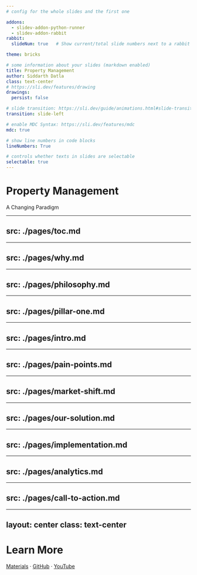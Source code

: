 ```yaml
---
# config for the whole slides and the first one

addons:
  - slidev-addon-python-runner
  - slidev-addon-rabbit
rabbit:
  slideNum: true   # Show current/total slide numbers next to a rabbit icon

theme: bricks

# some information about your slides (markdown enabled)
title: Property Management
author: Siddarth Datla
class: text-center
# https://sli.dev/features/drawing
drawings:
  persist: false

# slide transition: https://sli.dev/guide/animations.html#slide-transitions
transition: slide-left

# enable MDC Syntax: https://sli.dev/features/mdc
mdc: true

# show line numbers in code blocks
lineNumbers: True

# controls whether texts in slides are selectable
selectable: true
---
```


# Property Management

A Changing Paradigm

<div class="abs-br m-6 text-xl">
  <a href="https://www.youtube.com/@KareemKreates" target="_blank" class="slidev-icon-btn">
    <carbon:logo-youtube />
  </a>
  <a href="https://github.com/KareimGazer" target="_blank" class="slidev-icon-btn">
    <carbon:logo-github />
  </a>
    <a href="https://x.com/KareimGazer" target="_blank" class="slidev-icon-btn">
    <carbon:logo-x />
  </a>
</div>

<!--
The last comment block of each slide will be treated as slide notes. It will be visible and editable in Presenter Mode along with the slide. [Read more in the docs](https://sli.dev/guide/syntax.html#notes)
-->

---
src: ./pages/toc.md
---

---
src: ./pages/why.md
---

---
src: ./pages/philosophy.md
---

---
src: ./pages/pillar-one.md
---

---
src: ./pages/intro.md
---

---
src: ./pages/pain-points.md
---

---
src: ./pages/market-shift.md
---

---
src: ./pages/our-solution.md
---

---
src: ./pages/implementation.md
---

---
src: ./pages/analytics.md
---

---
src: ./pages/call-to-action.md
---

---
layout: center
class: text-center
---

# Learn More

[Materials](https://sli.dev) · [GitHub](https://github.com/KareimGazer) · [YouTube](https://www.youtube.com/@KareemKreates)

<PoweredBySlidev mt-10 />
